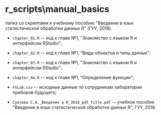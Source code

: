 
# r_scripts\\manual_basics  

папка со скриптами к учебному пособию "Введение в язык статистической обработки данных R" (ГУУ, 2018).    

* `chapter_01.R` -- код к главе №1, "Знакомство с языком R и интерфейсом RStudio";    

* `chapter_02.R` -- код к главе №1, "Виды объектов и типы данных";    

* `chapter_03.R` -- код к главе №1, "Знакомство с языком R и интерфейсом RStudio";    

* `chapter_04.R` -- код к главе №1, "Определение функции";     

* `FGLab.csv` -- исходные данные по сотрудникам лаборатории приборов будущего;    

* `Суязова С.А._Введение в R_2018_pdf_title.pdf` -- учебное пособие "Введение в язык статистической обработки данных R", ГУУ, 2018.   